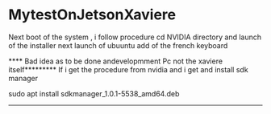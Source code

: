 # MytestOnJetsonXaviere

Next boot of the system , i follow procedure 
cd NVIDIA directory and launch of the installer
next launch of ubuuntu 
add of the french keyboard




**** Bad idea as to be done andevelopmment Pc not the xaviere itself*********
If i get the procedure   from nvidia  and i get and  install sdk manager

sudo apt install sdkmanager_1.0.1-5538_amd64.deb
******

